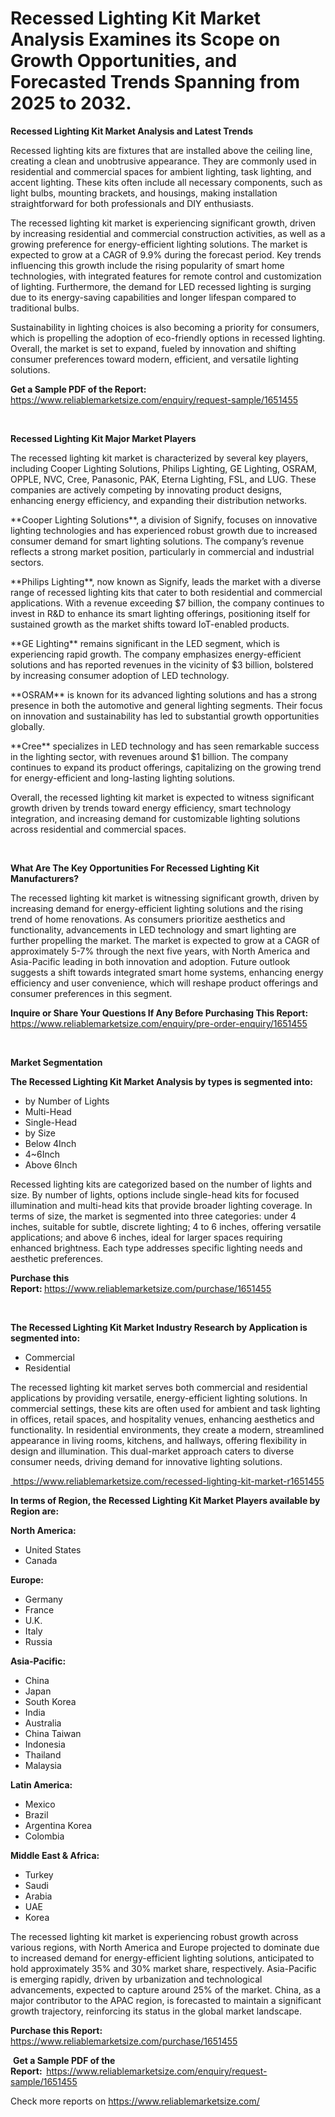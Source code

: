 <p><h1>Recessed Lighting Kit Market Analysis Examines its Scope on Growth Opportunities, and Forecasted Trends Spanning from 2025 to 2032.</h1></p><p><strong>Recessed Lighting Kit Market Analysis and Latest Trends</strong></p>
<p><p>Recessed lighting kits are fixtures that are installed above the ceiling line, creating a clean and unobtrusive appearance. They are commonly used in residential and commercial spaces for ambient lighting, task lighting, and accent lighting. These kits often include all necessary components, such as light bulbs, mounting brackets, and housings, making installation straightforward for both professionals and DIY enthusiasts.</p><p>The recessed lighting kit market is experiencing significant growth, driven by increasing residential and commercial construction activities, as well as a growing preference for energy-efficient lighting solutions. The market is expected to grow at a CAGR of 9.9% during the forecast period. Key trends influencing this growth include the rising popularity of smart home technologies, with integrated features for remote control and customization of lighting. Furthermore, the demand for LED recessed lighting is surging due to its energy-saving capabilities and longer lifespan compared to traditional bulbs.</p><p>Sustainability in lighting choices is also becoming a priority for consumers, which is propelling the adoption of eco-friendly options in recessed lighting. Overall, the market is set to expand, fueled by innovation and shifting consumer preferences toward modern, efficient, and versatile lighting solutions.</p></p>
<p><strong>Get a Sample PDF of the Report:&nbsp;</strong> <a href="https://www.reliablemarketsize.com/enquiry/request-sample/1651455?utm_campaign=2005&utm_medium=2&utm_source=Github&utm_content=ia&utm_term=06022025&utm_id=recessed-lighting-kit">https://www.reliablemarketsize.com/enquiry/request-sample/1651455</a></p>
<p>&nbsp;</p>
<p><strong>Recessed Lighting Kit Major Market Players</strong></p>
<p><p>The recessed lighting kit market is characterized by several key players, including Cooper Lighting Solutions, Philips Lighting, GE Lighting, OSRAM, OPPLE, NVC, Cree, Panasonic, PAK, Eterna Lighting, FSL, and LUG. These companies are actively competing by innovating product designs, enhancing energy efficiency, and expanding their distribution networks.</p><p>**Cooper Lighting Solutions**, a division of Signify, focuses on innovative lighting technologies and has experienced robust growth due to increased consumer demand for smart lighting solutions. The company’s revenue reflects a strong market position, particularly in commercial and industrial sectors.</p><p>**Philips Lighting**, now known as Signify, leads the market with a diverse range of recessed lighting kits that cater to both residential and commercial applications. With a revenue exceeding $7 billion, the company continues to invest in R&D to enhance its smart lighting offerings, positioning itself for sustained growth as the market shifts toward IoT-enabled products.</p><p>**GE Lighting** remains significant in the LED segment, which is experiencing rapid growth. The company emphasizes energy-efficient solutions and has reported revenues in the vicinity of $3 billion, bolstered by increasing consumer adoption of LED technology.</p><p>**OSRAM** is known for its advanced lighting solutions and has a strong presence in both the automotive and general lighting segments. Their focus on innovation and sustainability has led to substantial growth opportunities globally.</p><p>**Cree** specializes in LED technology and has seen remarkable success in the lighting sector, with revenues around $1 billion. The company continues to expand its product offerings, capitalizing on the growing trend for energy-efficient and long-lasting lighting solutions.</p><p>Overall, the recessed lighting kit market is expected to witness significant growth driven by trends toward energy efficiency, smart technology integration, and increasing demand for customizable lighting solutions across residential and commercial spaces.</p></p>
<p>&nbsp;</p>
<p><strong>What Are The Key Opportunities For Recessed Lighting Kit Manufacturers?</strong></p>
<p><p>The recessed lighting kit market is witnessing significant growth, driven by increasing demand for energy-efficient lighting solutions and the rising trend of home renovations. As consumers prioritize aesthetics and functionality, advancements in LED technology and smart lighting are further propelling the market. The market is expected to grow at a CAGR of approximately 5-7% through the next five years, with North America and Asia-Pacific leading in both innovation and adoption. Future outlook suggests a shift towards integrated smart home systems, enhancing energy efficiency and user convenience, which will reshape product offerings and consumer preferences in this segment.</p></p>
<p><strong>Inquire or Share Your Questions If Any Before Purchasing This Report:</strong> <a href="https://www.reliablemarketsize.com/enquiry/pre-order-enquiry/1651455?utm_campaign=2005&utm_medium=2&utm_source=Github&utm_content=ia&utm_term=06022025&utm_id=recessed-lighting-kit">https://www.reliablemarketsize.com/enquiry/pre-order-enquiry/1651455</a></p>
<p>&nbsp;</p>
<p><strong>Market Segmentation</strong></p>
<p><strong>The Recessed Lighting Kit Market Analysis by types is segmented into:</strong></p>
<p><ul><li>by Number of Lights</li><li>Multi-Head</li><li>Single-Head</li><li>by Size</li><li>Below 4Inch</li><li>4~6Inch</li><li>Above 6Inch</li></ul></p>
<p><p>Recessed lighting kits are categorized based on the number of lights and size. By number of lights, options include single-head kits for focused illumination and multi-head kits that provide broader lighting coverage. In terms of size, the market is segmented into three categories: under 4 inches, suitable for subtle, discrete lighting; 4 to 6 inches, offering versatile applications; and above 6 inches, ideal for larger spaces requiring enhanced brightness. Each type addresses specific lighting needs and aesthetic preferences.</p></p>
<p><strong>Purchase this Report:&nbsp;</strong><a href="https://www.reliablemarketsize.com/purchase/1651455?utm_campaign=2005&utm_medium=2&utm_source=Github&utm_content=ia&utm_term=06022025&utm_id=recessed-lighting-kit">https://www.reliablemarketsize.com/purchase/1651455</a></p>
<p>&nbsp;</p>
<p><strong>The Recessed Lighting Kit Market Industry Research by Application is segmented into:</strong></p>
<p><ul><li>Commercial</li><li>Residential</li></ul></p>
<p><p>The recessed lighting kit market serves both commercial and residential applications by providing versatile, energy-efficient lighting solutions. In commercial settings, these kits are often used for ambient and task lighting in offices, retail spaces, and hospitality venues, enhancing aesthetics and functionality. In residential environments, they create a modern, streamlined appearance in living rooms, kitchens, and hallways, offering flexibility in design and illumination. This dual-market approach caters to diverse consumer needs, driving demand for innovative lighting solutions.</p></p>
<p><a href="https://www.reliablemarketsize.com/recessed-lighting-kit-market-r1651455?utm_campaign=2005&utm_medium=2&utm_source=Github&utm_content=ia&utm_term=06022025&utm_id=recessed-lighting-kit">&nbsp;https://www.reliablemarketsize.com/recessed-lighting-kit-market-r1651455</a></p>
<p><strong>In terms of Region, the Recessed Lighting Kit Market Players available by Region are:</strong></p>
<p>
    <p> <strong> North America: </strong>
        <ul>
            <li>United States</li>
            <li>Canada</li>
        </ul>
        </p> 
    <p> <strong> Europe: </strong>
        <ul>
            <li>Germany</li>
            <li>France</li>
            <li>U.K.</li>
            <li>Italy</li>
            <li>Russia</li>
        </ul>
        </p> 
    <p> <strong> Asia-Pacific: </strong>
        <ul>
            <li>China</li>
            <li>Japan</li>
            <li>South Korea</li>
            <li>India</li>
            <li>Australia</li>
            <li>China Taiwan</li>
            <li>Indonesia</li>
            <li>Thailand</li>
            <li>Malaysia</li>
        </ul>
        </p> 
    <p> <strong> Latin America: </strong>
        <ul>
            <li>Mexico</li>
            <li>Brazil</li>
            <li>Argentina Korea</li>
            <li>Colombia</li>
        </ul>
        </p> 
    <p> <strong> Middle East & Africa: </strong>
        <ul>
            <li>Turkey</li>
            <li>Saudi</li>
            <li>Arabia</li>
            <li>UAE</li>
            <li>Korea</li>
        </ul>
    </p>
    </p>
<p><p>The recessed lighting kit market is experiencing robust growth across various regions, with North America and Europe projected to dominate due to increased demand for energy-efficient lighting solutions, anticipated to hold approximately 35% and 30% market share, respectively. Asia-Pacific is emerging rapidly, driven by urbanization and technological advancements, expected to capture around 25% of the market. China, as a major contributor to the APAC region, is forecasted to maintain a significant growth trajectory, reinforcing its status in the global market landscape.</p></p>
<p><strong>Purchase this Report: </strong><a href="https://www.reliablemarketsize.com/purchase/1651455?utm_campaign=2005&utm_medium=2&utm_source=Github&utm_content=ia&utm_term=06022025&utm_id=recessed-lighting-kit">https://www.reliablemarketsize.com/purchase/1651455</a></p>
<p>&nbsp;<strong>Get a Sample PDF of the Report:&nbsp;&nbsp;</strong><a href="https://www.reliablemarketsize.com/enquiry/request-sample/1651455?utm_campaign=2005&utm_medium=2&utm_source=Github&utm_content=ia&utm_term=06022025&utm_id=recessed-lighting-kit">https://www.reliablemarketsize.com/enquiry/request-sample/1651455</a></p>
<p><strong></strong></p>
<p>Check more reports on <a href="https://www.reliablemarketsize.com/?utm_campaign=2005&utm_medium=2&utm_source=Github&utm_content=ia&utm_term=06022025&utm_id=recessed-lighting-kit">https://www.reliablemarketsize.com/</a></p>